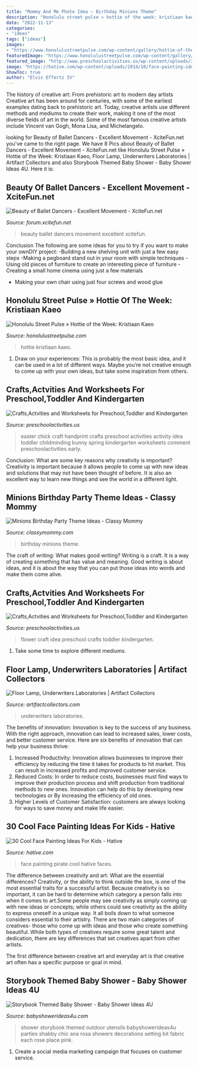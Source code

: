 ```yaml
---
title: "Mommy And Me Photo Idea ~ Birthday Minions Theme"
description: "Honolulu street pulse » hottie of the week: kristiaan kaeo"
date: "2022-11-13"
categories:
- "ideas"
tags: ["ideas"]
images:
- "https://www.honolulustreetpulse.com/wp-content/gallery/hottie-of-the-week-kristiaan-kaeo/dsc_5891.jpg"
featuredImage: "https://www.honolulustreetpulse.com/wp-content/gallery/hottie-of-the-week-kristiaan-kaeo/dsc_5891.jpg"
featured_image: "http://www.preschoolactivities.us/wp-content/uploads/2016/07/flower-craft-idea-for-kids.jpg"
image: "https://hative.com/wp-content/uploads/2014/10/face-painting-ideas-for-kids/23-pirate.jpg"
ShowToc: true
author: "Elvis Effertz IV"
---
```



The history of creative art: From prehistoric art to modern day artists
Creative art has been around for centuries, with some of the earliest examples dating back to prehistoric art. Today, creative artists use different methods and mediums to create their work, making it one of the most diverse fields of art in the world. Some of the most famous creative artists include Vincent van Gogh, Mona Lisa, and Michelangelo.

	

		
looking for Beauty of Ballet Dancers - Excellent Movement - XciteFun.net you've came to the right page. We have 8 Pics about Beauty of Ballet Dancers - Excellent Movement - XciteFun.net like Honolulu Street Pulse » Hottie of the Week: Kristiaan Kaeo, Floor Lamp, Underwriters Laboratories | Artifact Collectors and also Storybook Themed Baby Shower - Baby Shower Ideas 4U. Here it is:
		
    
## Beauty Of Ballet Dancers - Excellent Movement - XciteFun.net

<img loading=lazy src="https://img.xcitefun.net/users/2010/08/207801,xcitefun-beauty-of-ballet-movements06.jpg" onerror="this.onerror=null;this.src='https://tse3.mm.bing.net/th?id=OIP.YoZ-lOj8Ig6rpj1lWmo1_wHaLc&amp;pid=15.1';" alt="Beauty of Ballet Dancers - Excellent Movement - XciteFun.net">

_Source: forum.xcitefun.net_

>beauty ballet dancers movement excellent xcitefun. 

	

Conclusion
The following are some ideas for you to try if you want to make your ownDIY project: 
-Building a new shelving unit with just a few easy steps 
-Making a pegboard stand out in your room with simple techniques 
-Using old pieces of furniture to create an interesting piece of furniture 
-Creating a small home cinema using just a few materials 
- Making your own chair using just four screws and wood glue

    
## Honolulu Street Pulse » Hottie Of The Week: Kristiaan Kaeo

<img loading=lazy src="https://www.honolulustreetpulse.com/wp-content/gallery/hottie-of-the-week-kristiaan-kaeo/dsc_5891.jpg" onerror="this.onerror=null;this.src='https://tse1.mm.bing.net/th?id=OIP.7pzEpmXj3k71Mh9n6xLi6QHaLG&amp;pid=15.1';" alt="Honolulu Street Pulse » Hottie of the Week: Kristiaan Kaeo">

_Source: honolulustreetpulse.com_

>hottie kristiaan kaeo. 

	

1. Draw on your experiences: This is probably the most basic idea, and it can be used in a lot of different ways. Maybe you’re not creative enough to come up with your own ideas, but take some inspiration from others.

    
## Crafts,Actvities And Worksheets For Preschool,Toddler And Kindergarten

<img loading=lazy src="http://www.preschoolactivities.us/wp-content/uploads/2015/03/Handprint-Easter-Chick.jpg" onerror="this.onerror=null;this.src='https://tse4.mm.bing.net/th?id=OIP.EaIfFb9DjwyL-w2orC5FiAHaJ7&amp;pid=15.1';" alt="Crafts,Actvities and Worksheets for Preschool,Toddler and Kindergarten">

_Source: preschoolactivities.us_

>easter chick craft handprint crafts preschool activities activity idea toddler childminding bunny spring kindergarten worksheets comment preschoolactivities early. 

	

Conclusion: What are some key reasons why creativity is important?
Creativity is important because it allows people to come up with new ideas and solutions that may not have been thought of before. It is also an excellent way to learn new things and see the world in a different light.

    
## Minions Birthday Party Theme Ideas - Classy Mommy

<img loading=lazy src="http://classymommy.com/wp-content/uploads/2015/08/IMG_0598.jpg" onerror="this.onerror=null;this.src='https://tse1.mm.bing.net/th?id=OIP.9BjioKepljnWhUz8jmRmqAHaKX&amp;pid=15.1';" alt="Minions Birthday Party Theme Ideas - Classy Mommy">

_Source: classymommy.com_

>birthday minions theme. 

	

The craft of writing: What makes good writing?
Writing is a craft. It is a way of creating something that has value and meaning. Good writing is about ideas, and it is about the way that you can put those ideas into words and make them come alive.

    
## Crafts,Actvities And Worksheets For Preschool,Toddler And Kindergarten

<img loading=lazy src="http://www.preschoolactivities.us/wp-content/uploads/2016/07/flower-craft-idea-for-kids.jpg" onerror="this.onerror=null;this.src='https://tse4.mm.bing.net/th?id=OIP.YUkUjODrKsZ2hTYoXZEK6QAAAA&amp;pid=15.1';" alt="Crafts,Actvities and Worksheets for Preschool,Toddler and Kindergarten">

_Source: preschoolactivities.us_

>flower craft idea preschool crafts toddler kindergarten. 

	

1. Take some time to explore different mediums.

    
## Floor Lamp, Underwriters Laboratories | Artifact Collectors

<img loading=lazy src="https://d29jd5m3t61t9.cloudfront.net/artifactcollectors.com/images/fbfiles/images/414w/IMG_20171214_153606201-4gb3h9uoxt_v_1517604542.jpg" onerror="this.onerror=null;this.src='https://tse2.mm.bing.net/th?id=OIP.wDB71A8zUom7Uafyw9r3sgAAAA&amp;pid=15.1';" alt="Floor Lamp, Underwriters Laboratories | Artifact Collectors">

_Source: artifactcollectors.com_

>underwriters laboratories. 

	

The benefits of innovation:
Innovation is key to the success of any business. With the right approach, innovation can lead to increased sales, lower costs, and better customer service. Here are six benefits of innovation that can help your business thrive: 
1. Increased Productivity: Innovation allows businesses to improve their efficiency by reducing the time it takes for products to hit market. This can result in increased profits and improved customer service. 
2. Reduced Costs: In order to reduce costs, businesses must find ways to improve their production process and shift production from traditional methods to new ones. Innovation can help do this by developing new technologies or By increasing the efficiency of old ones. 
3. Higher Levels of Customer Satisfaction: customers are always looking for ways to save money and make life easier.

    
## 30 Cool Face Painting Ideas For Kids - Hative

<img loading=lazy src="https://hative.com/wp-content/uploads/2014/10/face-painting-ideas-for-kids/23-pirate.jpg" onerror="this.onerror=null;this.src='https://tse2.mm.bing.net/th?id=OIP.fQJgbIc2Or1QCG-AzmFDBwHaKX&amp;pid=15.1';" alt="30 Cool Face Painting Ideas For Kids - Hative">

_Source: hative.com_

>face painting pirate cool hative faces. 

	

The difference between creativity and art: What are the essential differences?
Creativity, or the ability to think outside the box, is one of the most essential traits for a successful artist. Because creativity is so important, it can be hard to determine which category a person falls into when it comes to art.Some people may see creativity as simply coming up with new ideas or concepts; while others could see creativity as the ability to express oneself in a unique way. It all boils down to what someone considers essential to their artistry.
There are two main categories of creatives- those who come up with ideas and those who create something beautiful. While both types of creatives require some great talent and dedication, there are key differences that set creatives apart from other artists. 

The first difference between creative art and everyday art is that creative art often has a specific purpose or goal in mind.

    
## Storybook Themed Baby Shower - Baby Shower Ideas 4U

<img loading=lazy src="https://babyshowerideas4u.com/wp-content/uploads/2014/08/Classic-Storybook-Themed-Shower-9.jpg" onerror="this.onerror=null;this.src='https://tse1.mm.bing.net/th?id=OIP.ZG5zEQjEg14KaQQW52lisgHaLH&amp;pid=15.1';" alt="Storybook Themed Baby Shower - Baby Shower Ideas 4U">

_Source: babyshowerideas4u.com_

>shower storybook themed outdoor utensils babyshowerideas4u parties shabby chic ana rosa showers decorations setting bit fabric each rose place pink. 

	

1. Create a social media marketing campaign that focuses on customer service.

